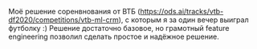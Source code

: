 Моё решение соренвнования от ВТБ (https://ods.ai/tracks/vtb-df2020/competitions/vtb-ml-crm), с которым я за один вечер выиграл футболку :)
Решение достаточно базовое, но грамотный feature engineering позволил сделать простое и надёжное решение.   



